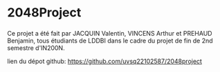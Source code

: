 # 2048Project
###
Ce projet a été fait par JACQUIN Valentin, VINCENS Arthur et PREHAUD Benjamin, tous étudiants de LDDBI
dans le cadre du projet de fin de 2nd semestre d'IN200N.

lien du dépot github: https://github.com/uvsq22102587/2048project
